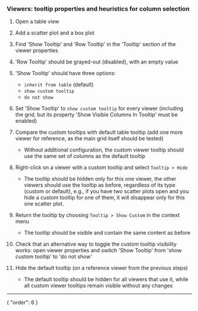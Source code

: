 ### Viewers: tooltip properties and heuristics for column selection

1. Open a table view
2. Add a scatter plot and a box plot
3. Find 'Show Tooltip' and 'Row Tooltip' in the 'Tooltip' section of the viewer properties
4. 'Row Tooltip' should be grayed-out (disabled), with an empty value
5. 'Show Tooltip' should have three options:
    - `inherit from table` (default)
    - `show custom tooltip`
    - `do not show`
6. Set 'Show Tooltip' to `show custom tooltip` for every viewer (including the grid, but its property 'Show Visible
   Columns In Tooltip' must be enabled)
7. Compare the custom tooltips with default table tooltip (add one more viewer for reference, as the main grid itself
   should be tested)
    - Without additional configuration, the custom viewer tooltip should use the same set of columns as the default
      tooltip

8. Right-click on a viewer with a custom tooltip and select `Tooltip > Hide`
    - The tooltip should be hidden only for this one viewer, the other viewers should use the tooltip as before,
      regardless of its type (custom or default), e.g., if you have two scatter plots open and you hide a custom tooltip
      for one of them, it will disappear only for this one scatter plot.
9. Return the tooltip by choosing `Tooltip > Show Custom` in the context menu
    - The tooltip should be visible and contain the same content as before
10. Check that an alternative way to toggle the custom tooltip visibility works:
    open viewer properties and switch 'Show Tooltip' from 'show custom tooltip' to 'do not show'
11. Hide the default tooltip (on a reference viewer from the previous steps)
    - The default tooltip should be hidden for all viewers that use it, while all custom viewer tooltips remain visible
      without any changes

---
{
"order": 6
}

